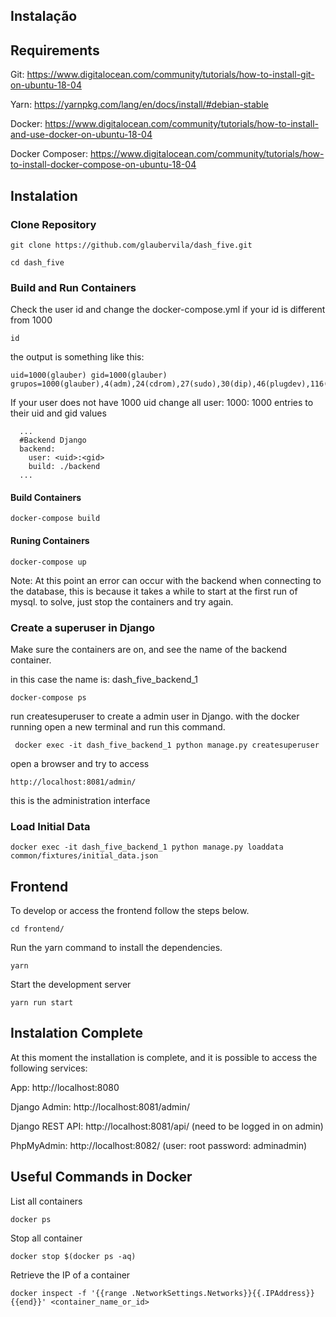 

## Instalação 

## Requirements

Git: https://www.digitalocean.com/community/tutorials/how-to-install-git-on-ubuntu-18-04

Yarn: https://yarnpkg.com/lang/en/docs/install/#debian-stable

Docker: https://www.digitalocean.com/community/tutorials/how-to-install-and-use-docker-on-ubuntu-18-04

Docker Composer: https://www.digitalocean.com/community/tutorials/how-to-install-docker-compose-on-ubuntu-18-04



## Instalation
### Clone Repository
```
git clone https://github.com/glaubervila/dash_five.git
```

```
cd dash_five
```

### Build and Run Containers 

Check the user id and change the docker-compose.yml if your id is different from 1000

```
id
```
the output is something like this:
```
uid=1000(glauber) gid=1000(glauber) grupos=1000(glauber),4(adm),24(cdrom),27(sudo),30(dip),46(plugdev),116(lpadmin),126(sambashare),999(docker)
```

If your user does not have 1000 uid change all user: 1000: 1000 entries to their uid and gid values

```
  ... 
  #Backend Django
  backend:
    user: <uid>:<gid>
    build: ./backend
  ...

```

#### Build Containers 
```
docker-compose build
```

#### Runing Containers
```
docker-compose up
```

Note: At this point an error can occur with the backend when connecting to the database, this is because it takes a while to start at the first run of mysql. to solve, just stop the containers and try again.

### Create a superuser in Django
Make sure the containers are on, and see the name of the backend container.

in this case the name is: dash_five_backend_1
```
docker-compose ps
```


run createsuperuser to create a admin user in Django.
with the docker running open a new terminal and run this command.
```
 docker exec -it dash_five_backend_1 python manage.py createsuperuser
```

open a browser and try to access 
```
http://localhost:8081/admin/
```
this is the administration interface

### Load Initial Data
```
docker exec -it dash_five_backend_1 python manage.py loaddata common/fixtures/initial_data.json
```

## Frontend
To develop or access the frontend follow the steps below.

```
cd frontend/
```
Run the yarn command to install the dependencies.
```
yarn
```
Start the development server
```
yarn run start
```

## Instalation Complete
At this moment the installation is complete, and it is possible to access the following services:

App: http://localhost:8080

Django Admin: http://localhost:8081/admin/

Django REST API: http://localhost:8081/api/    (need to be logged in on admin)

PhpMyAdmin: http://localhost:8082/ (user: root password: adminadmin)


## Useful Commands in Docker

List all containers
```
docker ps
```

Stop all container
```
docker stop $(docker ps -aq)
```

Retrieve the IP of a container
```
docker inspect -f '{{range .NetworkSettings.Networks}}{{.IPAddress}}{{end}}' <container_name_or_id>
```